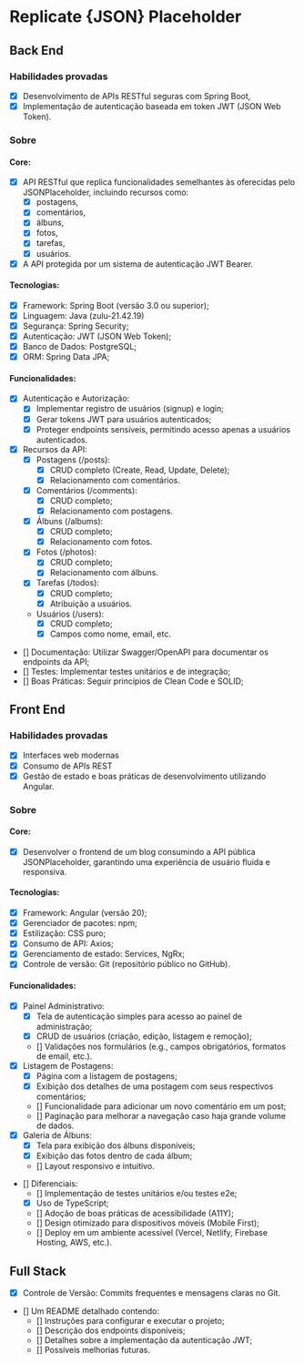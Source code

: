 # Replicate {JSON} Placeholder 

## Back End

### Habilidades provadas

- [X] Desenvolvimento de APIs RESTful seguras com Spring Boot, 
- [X] Implementação de autenticação baseada em token JWT (JSON Web Token).
  
### Sobre

#### Core:
- [X] API RESTful que replica funcionalidades semelhantes às oferecidas pelo JSONPlaceholder, incluindo recursos como:
  - [X] postagens, 
  - [X] comentários, 
  - [X] álbuns, 
  - [X] fotos, 
  - [X] tarefas, 
  - [X] usuários. 

- [X] A API protegida por um sistema de autenticação JWT Bearer.

#### Tecnologias:
- [X] Framework: Spring Boot (versão 3.0 ou superior);
- [X] Linguagem: Java (zulu-21.42.19)
- [X] Segurança: Spring Security;
- [X] Autenticação: JWT (JSON Web Token);
- [X] Banco de Dados: PostgreSQL;
- [X] ORM: Spring Data JPA;

#### Funcionalidades:

- [X] Autenticação e Autorização:
  - [X] Implementar registro de usuários (signup) e login;
  - [X] Gerar tokens JWT para usuários autenticados;
  - [X] Proteger endpoints sensíveis, permitindo acesso apenas a usuários autenticados.

- [X] Recursos da API:
  - [X] Postagens (/posts):
    - [X] CRUD completo (Create, Read, Update, Delete);
    - [X] Relacionamento com comentários.
  - [X] Comentários (/comments):
    - [X] CRUD completo;
    - [X] Relacionamento com postagens.
  - [X] Álbuns (/albums):
    - [X] CRUD completo;
    - [X] Relacionamento com fotos.
  - [X] Fotos (/photos):
    - [X] CRUD completo;
    - [X] Relacionamento com álbuns.
  - [X] Tarefas (/todos):
    - [X] CRUD completo;
    - [X] Atribuição a usuários.
  - Usuários (/users):
    - [X] CRUD completo;
    - [X] Campos como nome, email, etc.
  
- [] Documentação: Utilizar Swagger/OpenAPI para documentar os endpoints da API;
- [] Testes: Implementar testes unitários e de integração;
- [] Boas Práticas: Seguir princípios de Clean Code e SOLID;


## Front End

### Habilidades provadas
- [X] Interfaces web modernas
- [X] Consumo de APIs REST
- [X] Gestão de estado e boas práticas de desenvolvimento utilizando Angular.
  
### Sobre

#### Core:
- [X] Desenvolver o frontend de um blog consumindo a API pública JSONPlaceholder, garantindo uma experiência de usuário fluida e responsiva.


#### Tecnologias:
- [X] Framework: Angular (versão 20);
- [X] Gerenciador de pacotes: npm;
- [X] Estilização: CSS puro;
- [X] Consumo de API: Axios;
- [X] Gerenciamento de estado: Services, NgRx;
- [X] Controle de versão: Git (repositório público no GitHub).
  
#### Funcionalidades:
- [X] Painel Administrativo:
  - [X] Tela de autenticação simples para acesso ao painel de administração;
  - [X] CRUD de usuários (criação, edição, listagem e remoção);
  - [] Validações nos formulários (e.g., campos obrigatórios, formatos de email, etc.).
- [X] Listagem de Postagens:
  - [X] Página com a listagem de postagens;
  - [X] Exibição dos detalhes de uma postagem com seus respectivos comentários;
  - [] Funcionalidade para adicionar um novo comentário em um post;
  - [] Paginação para melhorar a navegação caso haja grande volume de dados.
- [X] Galeria de Álbuns:
  - [X] Tela para exibição dos álbuns disponíveis;
  - [X] Exibição das fotos dentro de cada álbum;
  - [] Layout responsivo e intuitivo.
- [] Diferenciais:
  - [] Implementação de testes unitários e/ou testes e2e;
  - [X] Uso de TypeScript;
  - [] Adoção de boas práticas de acessibilidade (A11Y);
  - [] Design otimizado para dispositivos móveis (Mobile First);
  - [] Deploy em um ambiente acessível (Vercel, Netlify, Firebase Hosting, AWS, etc.).

## Full Stack

- [X] Controle de Versão: Commits frequentes e mensagens claras no Git.
- [] Um README detalhado contendo:
  - [] Instruções para configurar e executar o projeto;
  - [] Descrição dos endpoints disponíveis;
  - [] Detalhes sobre a implementação da autenticação JWT;
  - [] Possíveis melhorias futuras.